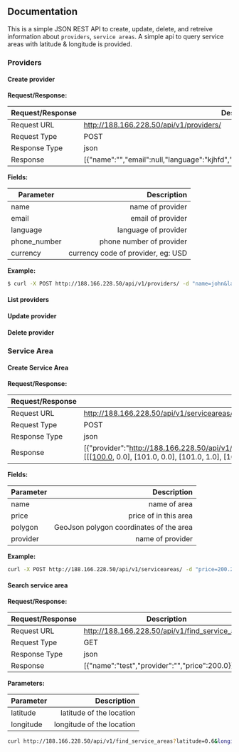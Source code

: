## Documentation

This is a simple JSON REST API to create, update, delete, and retreive information about `providers`, `service areas`. A simple api to query service areas with latitude & longitude is provided.


### Providers

#### Create provider

**Request/Response:**

|Request/Response|	Description|
| ------------- |-------------|
|Request URL	| http://188.166.228.50/api/v1/providers/ |
|Request Type	|POST|
|Response Type	|json|
|Response|	[{"name":"","email":null,"language":"kjhfd","phone_number":"dhf","currency":"dsd","pk":12}]|

**Fields:**

|Parameter	|Description|
| ------------- |-------------:|
|name| name of provider|
|email|email of provider|
|language|language of provider|
|phone_number| phone number of provider|
|currency| currency code of provider, eg: USD|

**Example:**

```sh
$ curl -X POST http://188.166.228.50/api/v1/providers/ -d "name=john&language=eng&currency=USD&email=a@a.com"
```

#### List providers

#### Update provider

#### Delete provider



### Service Area

#### Create Service Area

**Request/Response:**

|Request/Response|	Description|
| ------------- |-------------|
|Request URL	| http://188.166.228.50/api/v1/serviceareas/ |
|Request Type	|POST|
|Response Type	|json|
|Response|	[{"provider":"http://188.166.228.50/api/v1/providers/12/","name":"test","price":"200.00","polygon":"[[[100.0, 0.0], [101.0, 0.0], [101.0, 1.0], [100.0, 1.0], [100.0, 0.0]]]","pk":1}]|

**Fields:**

|Parameter	|Description|
| ------------- |-------------:|
|name| name of area|
|price| price of in this area |
|polygon| GeoJson polygon coordinates of the area|
|provider| name of provider|

**Example:**

```sh
curl -X POST http://188.166.228.50/api/v1/serviceareas/ -d "price=200.2&provider=http://188.166.228.50/api/v1/providers/12/&polygon=[[[100.0, 0.0], [101.0, 0.0], [101.0, 1.0], [100.0, 1.0], [100.0, 0.0]]]&name=atlanta"
```


#### Search service area

**Request/Response:**

|Request/Response|	Description|
| ------------- |-------------|
|Request URL	| http://188.166.228.50/api/v1/find_service_areas|
|Request Type	|GET|
|Response Type	|json|
|Response|	[{"name":"test","provider":"","price":200.0}]|


**Parameters:**

|Parameter	|Description|
| ------------- |-------------:|
|latitude| latitude of the location|
|longitude|longitude of the location|

```sh
curl http://188.166.228.50/api/v1/find_service_areas?latitude=0.6&longitude=100.5
```
